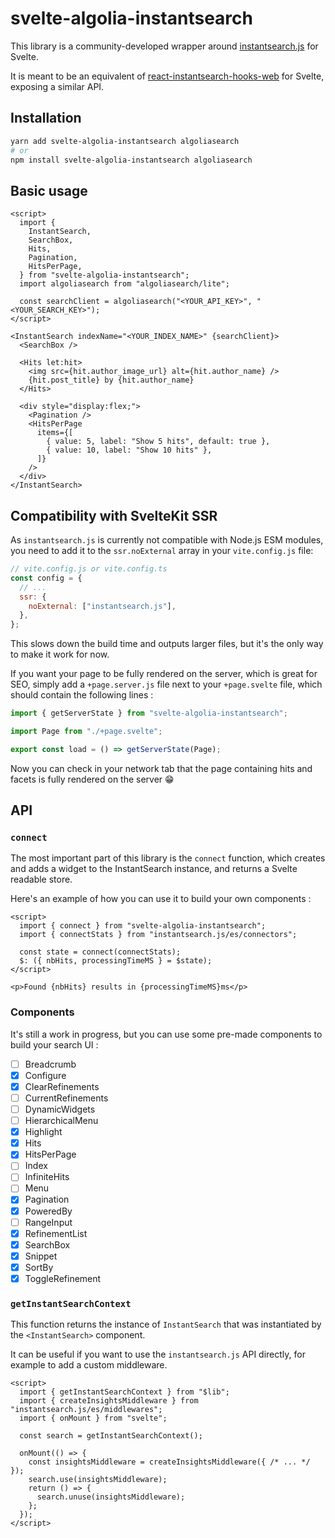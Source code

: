 # svelte-algolia-instantsearch

This library is a community-developed wrapper around [instantsearch.js](https://github.com/algolia/instantsearch) for Svelte.

It is meant to be an equivalent of [react-instantsearch-hooks-web](https://github.com/algolia/instantsearch/tree/master/packages/react-instantsearch-hooks-web) for Svelte, exposing a similar API.

## Installation

```sh
yarn add svelte-algolia-instantsearch algoliasearch
# or
npm install svelte-algolia-instantsearch algoliasearch
```

## Basic usage

```svelte
<script>
  import {
    InstantSearch,
    SearchBox,
    Hits,
    Pagination,
    HitsPerPage,
  } from "svelte-algolia-instantsearch";
  import algoliasearch from "algoliasearch/lite";

  const searchClient = algoliasearch("<YOUR_API_KEY>", "<YOUR_SEARCH_KEY>");
</script>

<InstantSearch indexName="<YOUR_INDEX_NAME>" {searchClient}>
  <SearchBox />

  <Hits let:hit>
    <img src={hit.author_image_url} alt={hit.author_name} />
    {hit.post_title} by {hit.author_name}
  </Hits>

  <div style="display:flex;">
    <Pagination />
    <HitsPerPage
      items={[
        { value: 5, label: "Show 5 hits", default: true },
        { value: 10, label: "Show 10 hits" },
      ]}
    />
  </div>
</InstantSearch>
```

## Compatibility with SvelteKit SSR

As `instantsearch.js` is currently not compatible with Node.js ESM modules, you need to add it to the `ssr.noExternal` array in your `vite.config.js` file:

```js
// vite.config.js or vite.config.ts
const config = {
  // ...
  ssr: {
    noExternal: ["instantsearch.js"],
  },
};
```

This slows down the build time and outputs larger files, but it's the only way to make it work for now.

If you want your page to be fully rendered on the server, which is great for SEO, simply add a `+page.server.js` file next to your `+page.svelte` file, which should contain the following lines :

```js
import { getServerState } from "svelte-algolia-instantsearch";

import Page from "./+page.svelte";

export const load = () => getServerState(Page);
```

Now you can check in your network tab that the page containing hits and facets is fully rendered on the server 😁

## API

### `connect`

The most important part of this library is the `connect` function, which creates and adds a widget to the InstantSearch instance, and returns a Svelte readable store.

Here's an example of how you can use it to build your own components :

```svelte
<script>
  import { connect } from "svelte-algolia-instantsearch";
  import { connectStats } from "instantsearch.js/es/connectors";

  const state = connect(connectStats);
  $: ({ nbHits, processingTimeMS } = $state);
</script>

<p>Found {nbHits} results in {processingTimeMS}ms</p>
```

### Components

It's still a work in progress, but you can use some pre-made components to build your search UI :

- [ ] Breadcrumb
- [X] Configure
- [X] ClearRefinements
- [ ] CurrentRefinements
- [ ] DynamicWidgets
- [ ] HierarchicalMenu
- [X] Highlight
- [X] Hits
- [X] HitsPerPage
- [ ] Index
- [ ] InfiniteHits
- [ ] Menu
- [X] Pagination
- [X] PoweredBy
- [ ] RangeInput
- [X] RefinementList
- [X] SearchBox
- [X] Snippet
- [X] SortBy
- [X] ToggleRefinement

### `getInstantSearchContext`

This function returns the instance of `InstantSearch` that was instantiated by the `<InstantSearch>` component.

It can be useful if you want to use the `instantsearch.js` API directly, for example to add a custom middleware.

```svelte
<script>
  import { getInstantSearchContext } from "$lib";
  import { createInsightsMiddleware } from "instantsearch.js/es/middlewares";
  import { onMount } from "svelte";

  const search = getInstantSearchContext();

  onMount(() => {
    const insightsMiddleware = createInsightsMiddleware({ /* ... */ });
    search.use(insightsMiddleware);
    return () => {
      search.unuse(insightsMiddleware);
    };
  });
</script>
```
